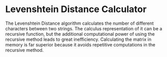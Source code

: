 # Levenshtein Distance Calculator
The Levenshtein Distance algorithm calculates the number of different characters between two strings. The calculus representation of it can be a recursive function, but the additional computational power of using the recursive method leads to great inefficiency. Calculating the matrix in memory is far superior because it avoids repetitive computations in the recursive method.
